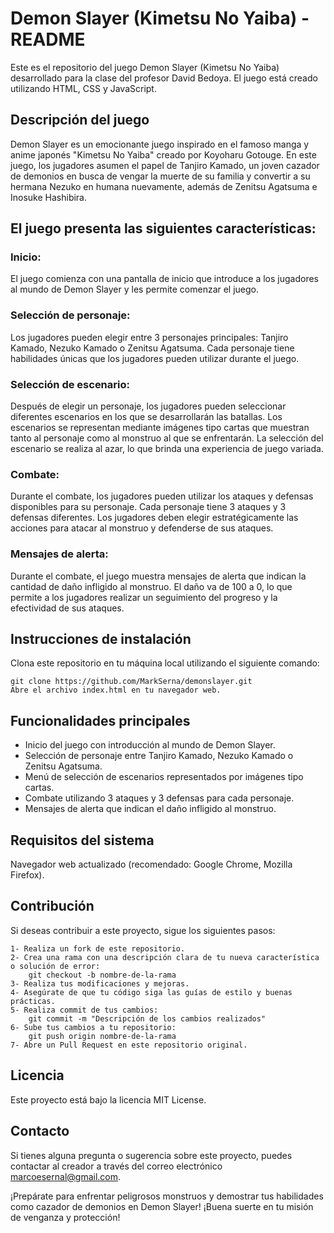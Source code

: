 # Demon Slayer (Kimetsu No Yaiba) - README
Este es el repositorio del juego Demon Slayer (Kimetsu No Yaiba) desarrollado para la clase del profesor David Bedoya. El juego está creado utilizando HTML, CSS y JavaScript.

## Descripción del juego
Demon Slayer es un emocionante juego inspirado en el famoso manga y anime japonés "Kimetsu No Yaiba" creado por Koyoharu Gotouge. En este juego, los jugadores asumen el papel de Tanjiro Kamado, un joven cazador de demonios en busca de vengar la muerte de su familia y convertir a su hermana Nezuko en humana nuevamente, además de Zenitsu Agatsuma e Inosuke Hashibira.

## El juego presenta las siguientes características:

### Inicio: 
El juego comienza con una pantalla de inicio que introduce a los jugadores al mundo de Demon Slayer y les permite comenzar el juego.

### Selección de personaje: 
Los jugadores pueden elegir entre 3 personajes principales: Tanjiro Kamado, Nezuko Kamado o Zenitsu Agatsuma. Cada personaje tiene habilidades únicas que los jugadores pueden utilizar durante el juego.

### Selección de escenario: 
Después de elegir un personaje, los jugadores pueden seleccionar diferentes escenarios en los que se desarrollarán las batallas. Los escenarios se representan mediante imágenes tipo cartas que muestran tanto al personaje como al monstruo al que se enfrentarán. La selección del escenario se realiza al azar, lo que brinda una experiencia de juego variada.

### Combate: 
Durante el combate, los jugadores pueden utilizar los ataques y defensas disponibles para su personaje. Cada personaje tiene 3 ataques y 3 defensas diferentes. Los jugadores deben elegir estratégicamente las acciones para atacar al monstruo y defenderse de sus ataques.

### Mensajes de alerta: 
Durante el combate, el juego muestra mensajes de alerta que indican la cantidad de daño infligido al monstruo. El daño va de 100 a 0, lo que permite a los jugadores realizar un seguimiento del progreso y la efectividad de sus ataques.

## Instrucciones de instalación
Clona este repositorio en tu máquina local utilizando el siguiente comando:

    git clone https://github.com/MarkSerna/demonslayer.git
    Abre el archivo index.html en tu navegador web.

## Funcionalidades principales
- Inicio del juego con introducción al mundo de Demon Slayer.
- Selección de personaje entre Tanjiro Kamado, Nezuko Kamado o Zenitsu Agatsuma.
- Menú de selección de escenarios representados por imágenes tipo cartas.
- Combate utilizando 3 ataques y 3 defensas para cada personaje.
- Mensajes de alerta que indican el daño infligido al monstruo.

## Requisitos del sistema
Navegador web actualizado (recomendado: Google Chrome, Mozilla Firefox).

## Contribución
Si deseas contribuir a este proyecto, sigue los siguientes pasos:

    1- Realiza un fork de este repositorio.
    2- Crea una rama con una descripción clara de tu nueva característica o solución de error:
        git checkout -b nombre-de-la-rama
    3- Realiza tus modificaciones y mejoras.
    4- Asegúrate de que tu código siga las guías de estilo y buenas prácticas.
    5- Realiza commit de tus cambios:
        git commit -m "Descripción de los cambios realizados"
    6- Sube tus cambios a tu repositorio:
        git push origin nombre-de-la-rama
    7- Abre un Pull Request en este repositorio original.

## Licencia
Este proyecto está bajo la licencia MIT License.

## Contacto
Si tienes alguna pregunta o sugerencia sobre este proyecto, puedes contactar al creador a través del correo electrónico marcoesernal@gmail.com.

¡Prepárate para enfrentar peligrosos monstruos y demostrar tus habilidades como cazador de demonios en Demon Slayer! ¡Buena suerte en tu misión de venganza y protección!